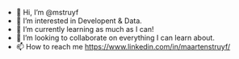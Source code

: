 - 👋 Hi, I’m @mstruyf
- 👀 I’m interested in Developent & Data.
- 🌱 I’m currently learning as much as I can!
- 💞️ I’m looking to collaborate on everything I can learn about.
- 📫 How to reach me https://www.linkedin.com/in/maartenstruyf/

<!---
mstruyf/mstruyf is a ✨ special ✨ repository because its `README.md` (this file) appears on your GitHub profile.
You can click the Preview link to take a look at your changes.
--->
